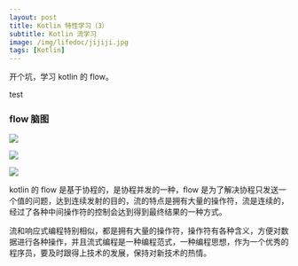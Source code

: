 ```yaml
---
layout: post
title: Kotlin 特性学习（3）
subtitle: Kotlin 流学习
image: /img/lifedoc/jijiji.jpg
tags: [Kotlin]
---
```


开个坑，学习 kotlin 的 flow。

test

### flow 脑图

![](https://raw.githubusercontent.com/XPJ1993/images/master/20210828174303.png)

![](https://raw.githubusercontent.com/XPJ1993/images/master/20210828174431.png)


![](https://raw.githubusercontent.com/XPJ1993/images/master/20210828174516.png)


kotlin 的 flow 是基于协程的，是协程并发的一种，flow 是为了解决协程只发送一个值的问题，达到连续发射的目的，流的特点是拥有大量的操作符，流是连续的，经过了各种中间操作符的控制会达到得到最终结果的一种方式。

流和响应式编程特别相似，都是拥有大量的操作符，操作符有各种含义，方便对数据进行各种操作，并且流式编程是一种编程范式，一种编程思想，作为一个优秀的程序员，要及时跟得上技术的发展，保持对新技术的热情。


